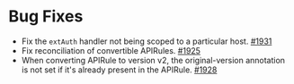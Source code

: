 # Bug Fixes

- Fix the `extAuth` handler not being scoped to a particular host. [#1931](https://github.com/kyma-project/api-gateway/pull/1931)
- Fix reconciliation of convertible APIRules. [#1925](https://github.com/kyma-project/api-gateway/pull/1925)
- When converting APIRule to version v2, the original-version annotation is not set if it's already present in the APIRule. [#1928](https://github.com/kyma-project/api-gateway/pull/1928)
